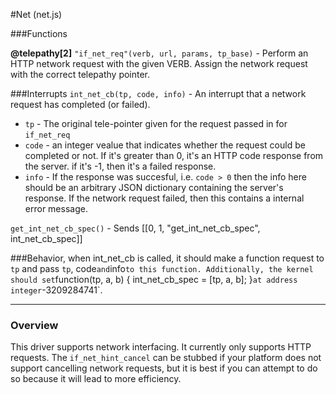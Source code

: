 #Net (net.js)

###Functions

**@telepathy[2]**
`"if_net_req"(verb, url, params, tp_base)` - Perform an HTTP network request with the given VERB. Assign the network request with the correct telepathy pointer.

###Interrupts
`int_net_cb(tp, code, info)` - An interrupt that a network request has completed (or failed). 

  * `tp` - The original tele-pointer given for the request passed in for `if_net_req`
  * `code` - an integer vealue that indicates whether the request could be completed or not.  If it's greater than 0, it's an HTTP code response from the server. if it's -1, then it's a failed response.
  * `info` - If the response was succesful, i.e. `code > 0` then the info here should be an arbitrary JSON dictionary containing the server's response. If the network request failed, then this contains a internal error message.

`get_int_net_cb_spec()` - Sends [[0, 1, "get_int_net_cb_spec", int_net_cb_spec]]


###Behavior, when int_net_cb is called, it should make a function request to `tp` and pass `tp`, code` and `info` to this function. Additionally, the
kernel should set `function(tp, a, b) { int_net_cb_spec = [tp, a, b]; }` at address integer `-3209284741`.

------

### Overview 

This driver supports network interfacing. It currently only supports HTTP requests. The `if_net_hint_cancel` can be stubbed if your platform does not support cancelling network requests, but it is best if you can attempt to do so because it will lead to more efficiency.
